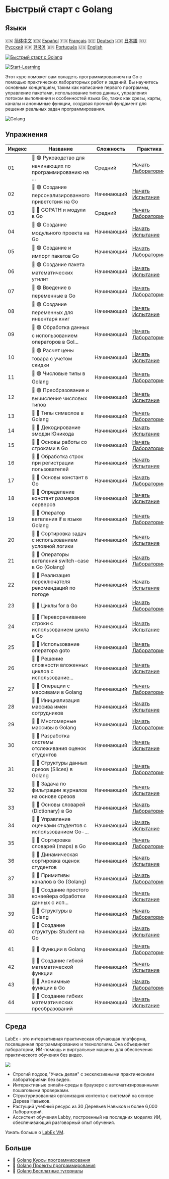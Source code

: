 # Быстрый старт с Golang

## Языки

🇨🇳 [简体中文](README_zh.md) 🇪🇸 [Español](README_es.md) 🇫🇷 [Français](README_fr.md) 🇩🇪 [Deutsch](README_de.md) 🇯🇵 [日本語](README_ja.md) 🇷🇺 [Русский](README_ru.md) 🇰🇷 [한국어](README_ko.md) 🇧🇷 [Português](README_pt.md) 🇺🇸 [English](README.md) 

[![Быстрый старт с Golang](https://cover-creator.labex.io/quick-start-with-go.png?lang=ru)](https://labex.io/ru/courses/quick-start-with-go)

[![Start-Learning](https://img.shields.io/badge/Start-Learning-whitesmoke?style=for-the-badge)](https://labex.io/ru/courses/quick-start-with-go)

Этот курс поможет вам овладеть программированием на Go с помощью практических лабораторных работ и заданий. Вы научитесь основным концепциям, таким как написание первого программы, управление пакетами, использование типов данных, управления потоком выполнения и особенностей языка Go, таких как срезы, карты, каналы и анонимные функции, создавая прочный фундамент для решения реальных задач программирования.

![Golang](https://img.shields.io/badge/Golang-whitesmoke?style=for-the-badge&logo=golang)


## Упражнения

|   Индекс | Название                                                    | Сложность   | Практика                                                                                                                          |
|----------|-------------------------------------------------------------|-------------|-----------------------------------------------------------------------------------------------------------------------------------|
|       01 | 📖 🟢 Руководство для начинающих по программированию на ... | Средний     | <a target='_blank' href='https://labex.io/ru/tutorials/go-beginner-s-guide-to-go-programming-149062'>Начать Лабораторию</a>       |
|       02 | 🎯 🟢 Создание персонализированного приветствия на Go       | Начинающий  | <a target='_blank' href='https://labex.io/ru/tutorials/go-craft-a-personalized-go-greeting-435633'>Начать Испытание</a>           |
|       03 | 📖 🔵 GOPATH и модули в Go                                  | Средний     | <a target='_blank' href='https://labex.io/ru/tutorials/go-gopath-and-module-149063'>Начать Лабораторию</a>                        |
|       04 | 🎯 🟢 Создание модульного проекта на Go                     | Начинающий  | <a target='_blank' href='https://labex.io/ru/tutorials/go-build-a-modular-go-project-435640'>Начать Испытание</a>                 |
|       05 | 📖 🟢 Создание и импорт пакетов Go                          | Начинающий  | <a target='_blank' href='https://labex.io/ru/tutorials/go-creating-and-importing-go-packages-149064'>Начать Лабораторию</a>       |
|       06 | 🎯 🟢 Создание пакета математических утилит                 | Начинающий  | <a target='_blank' href='https://labex.io/ru/tutorials/go-build-a-math-utility-package-435676'>Начать Испытание</a>               |
|       07 | 📖 🟢 Введение в переменные в Go                            | Начинающий  | <a target='_blank' href='https://labex.io/ru/tutorials/go-introduction-to-go-variables-149065'>Начать Лабораторию</a>             |
|       08 | 🎯 🟢 Создание переменных для инвентаря книг                | Начинающий  | <a target='_blank' href='https://labex.io/ru/tutorials/go-craft-book-inventory-variables-435684'>Начать Испытание</a>             |
|       09 | 📖 🟢 Обработка данных с использованием операторов в Gol... | Начинающий  | <a target='_blank' href='https://labex.io/ru/tutorials/go-data-processing-with-operators-in-golang-149066'>Начать Лабораторию</a> |
|       10 | 🎯 🟢 Расчет цены товара с учетом скидки                    | Начинающий  | <a target='_blank' href='https://labex.io/ru/tutorials/calculate-product-discount-price-435694'>Начать Испытание</a>              |
|       11 | 📖 🟢 Числовые типы в Golang                                | Начинающий  | <a target='_blank' href='https://labex.io/ru/tutorials/go-numerical-types-in-golang-149067'>Начать Лабораторию</a>                |
|       12 | 🎯 🟢 Преобразование и вычисление числовых типов            | Начинающий  | <a target='_blank' href='https://labex.io/ru/tutorials/convert-and-calculate-numeric-types-435824'>Начать Испытание</a>           |
|       13 | 📖 🔵 Типы символов в Golang                                | Начинающий  | <a target='_blank' href='https://labex.io/ru/tutorials/go-character-types-in-golang-149068'>Начать Лабораторию</a>                |
|       14 | 🎯 🔵 Декодирование эмодзи Юникода                          | Начинающий  | <a target='_blank' href='https://labex.io/ru/tutorials/go-decode-unicode-emojis-435852'>Начать Испытание</a>                      |
|       15 | 📖 🔵 Основы работы со строками в Go                        | Начинающий  | <a target='_blank' href='https://labex.io/ru/tutorials/go-go-string-fundamentals-149069'>Начать Лабораторию</a>                   |
|       16 | 🎯 🔵 Обработка строк при регистрации пользователей         | Начинающий  | <a target='_blank' href='https://labex.io/ru/tutorials/go-process-user-registration-strings-436083'>Начать Испытание</a>          |
|       17 | 📖 🔵 Основы констант в Go                                  | Начинающий  | <a target='_blank' href='https://labex.io/ru/tutorials/go-go-constants-fundamentals-149070'>Начать Лабораторию</a>                |
|       18 | 🎯 🔵 Определение констант размеров серверов                | Начинающий  | <a target='_blank' href='https://labex.io/ru/tutorials/go-define-server-size-constants-436400'>Начать Испытание</a>               |
|       19 | 📖 🔵 Оператор ветвления if в языке Golang                  | Начинающий  | <a target='_blank' href='https://labex.io/ru/tutorials/go-if-branch-statement-in-golang-149071'>Начать Лабораторию</a>            |
|       20 | 🎯 🔵 Сортировка задач с использованием условной логики     | Начинающий  | <a target='_blank' href='https://labex.io/ru/tutorials/go-sort-tasks-with-conditional-logic-436418'>Начать Испытание</a>          |
|       21 | 📖 🔵 Операторы ветвления switch-case в Go (Golang)         | Начинающий  | <a target='_blank' href='https://labex.io/ru/tutorials/go-switch-case-branch-statements-in-golang-149072'>Начать Лабораторию</a>  |
|       22 | 🎯 🔵 Реализация переключателя рекомендаций по погоде       | Начинающий  | <a target='_blank' href='https://labex.io/ru/tutorials/go-implement-weather-advice-switch-436449'>Начать Испытание</a>            |
|       23 | 📖 🔵 Циклы for в Go                                        | Начинающий  | <a target='_blank' href='https://labex.io/ru/tutorials/go-for-loops-in-golang-149073'>Начать Лабораторию</a>                      |
|       24 | 🎯 🔵 Переворачивание строки с использованием цикла в Go    | Начинающий  | <a target='_blank' href='https://labex.io/ru/tutorials/go-reverse-string-with-go-loop-436520'>Начать Испытание</a>                |
|       25 | 📖 🔵 Использование оператора goto                          | Начинающий  | <a target='_blank' href='https://labex.io/ru/tutorials/go-goto-statement-usage-149074'>Начать Лабораторию</a>                     |
|       26 | 🎯 🔵 Решение сложности вложенных циклов с использование... | Начинающий  | <a target='_blank' href='https://labex.io/ru/tutorials/go-solve-nested-loop-complexity-with-goto-436529'>Начать Испытание</a>     |
|       27 | 📖 🔵 Операции с массивами в Golang                         | Начинающий  | <a target='_blank' href='https://labex.io/ru/tutorials/go-array-operations-in-golang-149075'>Начать Лабораторию</a>               |
|       28 | 🎯 🔵 Инициализация массива имен сотрудников                | Начинающий  | <a target='_blank' href='https://labex.io/ru/tutorials/go-initialize-employee-names-array-436643'>Начать Испытание</a>            |
|       29 | 📖 🔵 Многомерные массивы в Golang                          | Начинающий  | <a target='_blank' href='https://labex.io/ru/tutorials/go-multidimensional-arrays-in-golang-149076'>Начать Лабораторию</a>        |
|       30 | 🎯 🔵 Разработка системы отслеживания оценок студентов      | Начинающий  | <a target='_blank' href='https://labex.io/ru/tutorials/go-design-a-student-grade-tracker-436649'>Начать Испытание</a>             |
|       31 | 📖 🔵 Структуры данных срезов (Slices) в Golang             | Начинающий  | <a target='_blank' href='https://labex.io/ru/tutorials/go-golang-slice-data-structures-149077'>Начать Лабораторию</a>             |
|       32 | 🎯 🔵 Задача по фильтрации журналов на основе срезов        | Начинающий  | <a target='_blank' href='https://labex.io/ru/tutorials/go-slice-log-filter-challenge-436686'>Начать Испытание</a>                 |
|       33 | 📖 🔵 Основы словарей (Dictionary) в Go                     | Начинающий  | <a target='_blank' href='https://labex.io/ru/tutorials/go-go-dictionary-fundamentals-149080'>Начать Лабораторию</a>               |
|       34 | 🎯 🔵 Управление оценками студентов с использованием Go-... | Начинающий  | <a target='_blank' href='https://labex.io/ru/tutorials/go-manage-student-grades-with-go-maps-436735'>Начать Испытание</a>         |
|       35 | 📖 🔵 Сортировка словарей (maps) в Go                       | Начинающий  | <a target='_blank' href='https://labex.io/ru/tutorials/go-sorting-go-dictionaries-149095'>Начать Лабораторию</a>                  |
|       36 | 🎯 🔵 Динамическая сортировка оценок студентов              | Начинающий  | <a target='_blank' href='https://labex.io/ru/tutorials/go-sort-student-grades-dynamically-437203'>Начать Испытание</a>            |
|       37 | 📖 🔵 Примитивы каналов в Go (Golang)                       | Начинающий  | <a target='_blank' href='https://labex.io/ru/tutorials/go-channel-primitives-in-golang-149096'>Начать Лабораторию</a>             |
|       38 | 🎯 🔵 Создание простого конвейера обработки данных с исп... | Начинающий  | <a target='_blank' href='https://labex.io/ru/tutorials/go-build-a-simple-channel-data-pipeline-437199'>Начать Испытание</a>       |
|       39 | 📖 🔵 Структуры в Golang                                    | Начинающий  | <a target='_blank' href='https://labex.io/ru/tutorials/go-structures-in-golang-149097'>Начать Лабораторию</a>                     |
|       40 | 🎯 🔵 Создание структуры Student на Go                      | Начинающий  | <a target='_blank' href='https://labex.io/ru/tutorials/go-design-student-struct-in-go-437202'>Начать Испытание</a>                |
|       41 | 📖 🔵 Функции в Golang                                      | Начинающий  | <a target='_blank' href='https://labex.io/ru/tutorials/go-functions-in-golang-149098'>Начать Лабораторию</a>                      |
|       42 | 🎯 🔵 Создание гибкой математической функции                | Начинающий  | <a target='_blank' href='https://labex.io/ru/tutorials/go-design-flexible-math-function-437200'>Начать Испытание</a>              |
|       43 | 📖 🔵 Анонимные функции в Go                                | Начинающий  | <a target='_blank' href='https://labex.io/ru/tutorials/go-anonymous-functions-in-golang-149099'>Начать Лабораторию</a>            |
|       44 | 🎯 🔵 Создание гибких математических преобразований         | Начинающий  | <a target='_blank' href='https://labex.io/ru/tutorials/go-design-flexible-math-transformations-437201'>Начать Испытание</a>       |

## Среда

LabEx - это интерактивная практическая обучающая платформа, посвященная программированию и технологиям. Она объединяет лаборатории, ИИ-помощь и виртуальные машины для обеспечения практического обучения без видео.

![](https://tutorial-screenshot.getvm.io/images/vm-1725247253.png)

- Строгий подход "Учись делая" с эксклюзивными практическими лабораториями без видео.
- Интерактивные онлайн-среды в браузере с автоматизированными пошаговыми проверками.
- Структурированная организация контента с системой на основе Дерева Навыков.
- Растущий учебный ресурс из 30 Деревьев Навыков и более 6,000 Лабораторий.
- Ассистент обучения Labby, построенный на последних моделях ИИ, обеспечивающий разговорный опыт обучения.

Узнать больше о [LabEx VM](https://support.labex.io/using-labex/virtual-machine).

## Больше

- 🔗 [Golang Курсы программирования](https://github.com/labex-labs/awesome-programming-courses)
- 🔗 [Golang Проекты программирования](https://github.com/labex-labs/awesome-programming-projects)
- 🔗 [Golang Бесплатные туториалы](https://github.com/labex-labs/go-free-tutorials)

